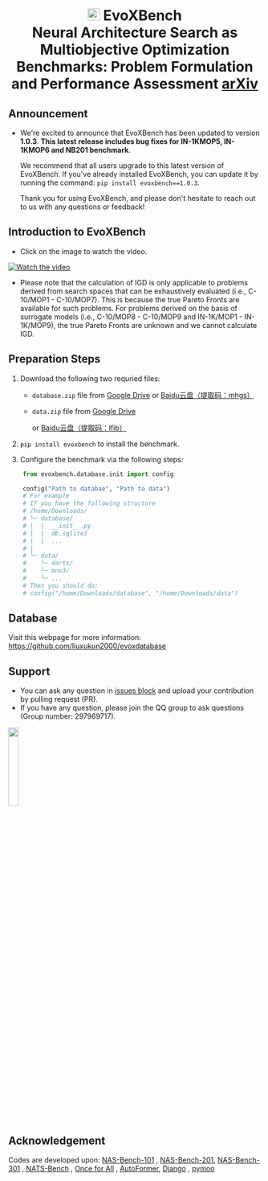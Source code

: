 <h1 align="center">
  <img src=./_static/evox_logo.png alt="Logo" height="24em"/>
  <strong>EvoXBench</strong>
  <br>
  Neural Architecture Search as Multiobjective Optimization Benchmarks: Problem Formulation and Performance Assessment <a href=https://arxiv.org/abs/2208.04321>arXiv</a>
</h1>

## Announcement
- We're excited to announce that EvoXBench has been updated to version **1.0.3**. **This latest release includes bug fixes for IN-1KMOP5, IN-1KMOP6 and NB201 benchmark**.

  We recommend that all users upgrade to this latest version of EvoXBench. If you've already installed EvoXBench, you can update it by running the command: `pip install evoxbench==1.0.3`.

  Thank you for using EvoXBench, and please don't hesitate to reach out to us with any questions or feedback!

## Introduction to EvoXBench

- Click on the image to watch the video.

[![Watch the video](https://github.com/EMI-Group/evoxbench/blob/main/assets/video%20cover.png)](https://www.emigroup.tech/wp-content/uploads/2023/02/tutorial.mp4)

- Please note that the calculation of IGD is only applicable to problems derived from search spaces that can be exhaustively evaluated (i.e., C-10/MOP1 - C-10/MOP7). This is because the true Pareto Fronts are available for such problems. For problems derived on the basis of surrogate models (i.e., C-10/MOP8 - C-10/MOP9 and IN-1K/MOP1 - IN-1K/MOP9), the true Pareto Fronts are unknown and we cannot calculate IGD.

## Preparation Steps

1. Download the following two requried files:
    - ``database.zip`` file
      from [Google Drive](https://drive.google.com/file/d/11bQ1paHEWHDnnTPtxs2OyVY_Re-38DiO/view?usp=sharing)
      or [Baidu云盘（提取码：mhgs）](https://pan.baidu.com/s/1PwWloA543-81O-GFkA7GKg)

    - ``data.zip`` file
      from [Google Drive](https://drive.google.com/file/d/1fUZtpTjfEQao2unLKaspL8fOq4xdSXt2/view?usp=sharing)

      or [Baidu云盘（提取码：lfib）](https://pan.baidu.com/s/1yopkISKyjbWIHXFV_Op3pg)

2. ``pip install evoxbench`` to install the benchmark.

3. Configure the benchmark via the following steps:

```python
    from evoxbench.database.init import config

    config("Path to databae", "Path to data")
    # For example
    # If you have the following structure
    # /home/Downloads/
    # └─ database/
    # |  |  __init__.py
    # |  |  db.sqlite3
    # |  |  ...
    # |
    # └─ data/
    #    └─ darts/
    #    └─ mnv3/
    #    └─ ...
    # Then you should do:
    # config("/home/Downloads/database", "/home/Downloads/data")
```

## Database

Visit this webpage for more information: https://github.com/liuxukun2000/evoxdatabase

## Support

- You can ask any question in [issues block](https://github.com/EMI-Group/evoxbench/issues) and upload your contribution by pulling request (PR).
- If you have any question,  please join the QQ group to ask questions (Group number: 297969717).
<img src="https://github.com/EMI-Group/evoxbench/blob/main/assets/QQ%20Group%20%20Number.jpg" width="20%">

## Acknowledgement

Codes are developed upon: [NAS-Bench-101](https://github.com/google-research/nasbench)
, [NAS-Bench-201](https://github.com/D-X-Y/NAS-Bench-201), [NAS-Bench-301](https://github.com/automl/nasbench301)
, [NATS-Bench](https://xuanyidong.com/assets/projects/NATS-Bench)
, [Once for All](https://github.com/mit-han-lab/once-for-all)
, [AutoFormer](https://github.com/microsoft/Cream/tree/main/AutoFormer), [Django](https://www.djangoproject.com/)
, [pymoo](https://pymoo.org/)